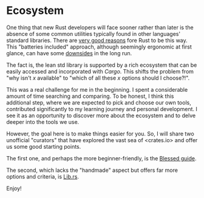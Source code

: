 # Ecosystem

One thing that new Rust developers will face sooner rather than later is
the absence of some common utilities typically found in other languages'
standard libraries. There are [very good
reasons](https://internals.rust-lang.org/t/what-should-go-into-the-standard-library/2158)
fore Rust to be this way. This "batteries included" approach, although seemingly
ergonomic at first glance, can have some
[downsides](https://lwn.net/Articles/790677/) in the long run.

The fact is, the lean std library is supported by a rich ecosystem that can be
easily accessed and incorporated with *Cargo*. This shifts the problem from "why
isn't *x* available" to "which of all these *x* options should I choose?!".

This was a real challenge for me in the beginning. I spent a considerable amount
of time searching and comparing. To be honest, I think this additional step,
where we are expected to pick and choose our own tools, contributed
significantly to my learning journey and personal development. I see it as an
opportunity to discover more about the ecosystem and to delve deeper into the
tools we use.

However, the goal here is to make things easier for you. So, I will share two
unofficial "curators" that have explored the vast sea of <crates.io> and offer
us some good starting points.

The first one, and perhaps the more beginner-friendly, is the [Blessed
guide](https://blessed.rs/crates).

The second, which lacks the "handmade" aspect but offers far more options and
criteria, is [Lib.rs](https://lib.rs/).

Enjoy!
